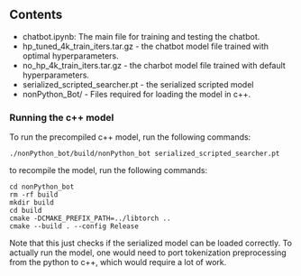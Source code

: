 ## Contents

- chatbot.ipynb: The main file for training and testing the chatbot.
- hp_tuned_4k_train_iters.tar.gz - the chatbot model file trained with optimal hyperparameters.
- no_hp_4k_train_iters.tar.gz - the charbot model file trained with default hyperparameters.
- serialized_scripted_searcher.pt - the serialized scripted model
- nonPython_Bot/ - Files required for loading the model in c++.

### Running the c++ model

To run the precompiled c++ model, run the following commands:

```
./nonPython_bot/build/nonPython_bot serialized_scripted_searcher.pt 
```

to recompile the model, run the following commands:

```
cd nonPython_bot
rm -rf build 
mkdir build 
cd build 
cmake -DCMAKE_PREFIX_PATH=../libtorch ..
cmake --build . --config Release
```

Note that this just checks if the serialized model can be loaded correctly. To actually run the model, one would need to port tokenization preprocessing from the python to c++, which would require a lot of work.